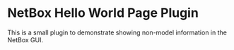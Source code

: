 # NetBox Hello World Page Plugin

This is a small plugin to demonstrate showing non-model information
in the NetBox GUI.
